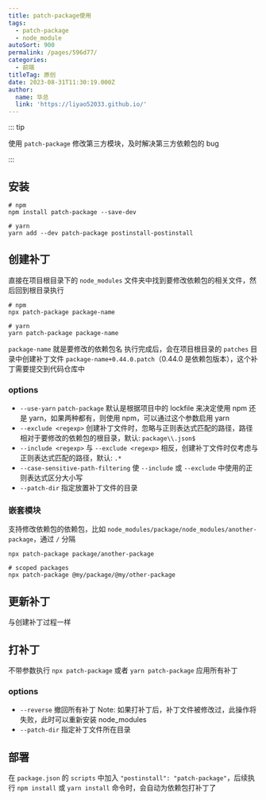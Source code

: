 ```yaml
---
title: patch-package使用
tags:
  - patch-package
  - node_module
autoSort: 900
permalink: /pages/596d77/
categories:
  - 前端
titleTag: 原创
date: 2023-08-31T11:30:19.000Z
author:
  name: 华总
  link: 'https://liyao52033.github.io/'
---
```


::: tip 

使用 `patch-package` 修改第三方模块，及时解决第三方依赖包的 bug

:::

<!-- more -->

## 安装

```
# npm
npm install patch-package --save-dev

# yarn
yarn add --dev patch-package postinstall-postinstall
```

## 创建补丁

直接在项目根目录下的 `node_modules` 文件夹中找到要修改依赖包的相关文件，然后回到根目录执行

```
# npm
npx patch-package package-name

# yarn 
yarn patch-package package-name
```

`package-name` 就是要修改的依赖包名
执行完成后，会在项目根目录的 `patches` 目录中创建补丁文件 `package-name+0.44.0.patch`（0.44.0 是依赖包版本），这个补丁需要提交到代码仓库中

### options

- `--use-yarn`
  `patch-package` 默认是根据项目中的 lockfile 来决定使用 npm 还是 yarn，如果两种都有，则使用 npm，可以通过这个参数启用 yarn
- `--exclude <regexp>`
  创建补丁文件时，忽略与正则表达式匹配的路径，路径相对于要修改的依赖包的根目录，默认: `package\\.json$`
- `--include <regexp>`
  与 `--exclude <regexp>` 相反，创建补丁文件时仅考虑与正则表达式匹配的路径，默认: `.*`
- `--case-sensitive-path-filtering`
  使 `--include` 或 `--exclude` 中使用的正则表达式区分大小写
- `--patch-dir`
  指定放置补丁文件的目录

### 嵌套模块

支持修改依赖包的依赖包，比如 `node_modules/package/node_modules/another-package`，通过 `/` 分隔

```
npx patch-package package/another-package

# scoped packages
npx patch-package @my/package/@my/other-package
```

## 更新补丁

与创建补丁过程一样

## 打补丁

不带参数执行 `npx patch-package` 或者 `yarn patch-package` 应用所有补丁

### options

- `--reverse`
  撤回所有补丁
  Note: 如果打补丁后，补丁文件被修改过，此操作将失败，此时可以重新安装 node_modules
- `--patch-dir`
  指定补丁文件所在目录

## 部署

在 `package.json` 的 `scripts` 中加入 `"postinstall": "patch-package"`，后续执行 `npm install` 或 `yarn install` 命令时，会自动为依赖包打补丁了









